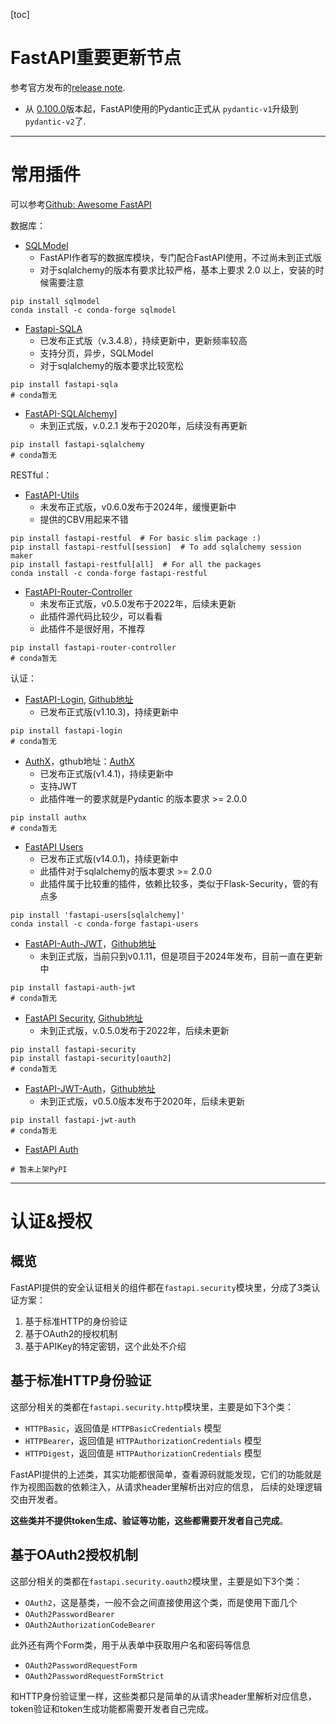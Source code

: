 [toc]

# FastAPI重要更新节点
参考官方发布的[release note](https://fastapi.tiangolo.com/release-notes/#release-notes).

+ 从 [0.100.0](https://fastapi.tiangolo.com/release-notes/#01000)版本起，FastAPI使用的Pydantic正式从 `pydantic-v1`升级到`pydantic-v2`了.

------
# 常用插件
可以参考[Github: Awesome FastAPI](https://github.com/yshan2028/awesome-fastapi/blob/main/README.md)

数据库：
- [SQLModel](https://sqlmodel.tiangolo.com/)
  - FastAPI作者写的数据库模块，专门配合FastAPI使用，不过尚未到正式版
  - 对于sqlalchemy的版本有要求比较严格，基本上要求 2.0 以上，安装的时候需要注意 
```shell
pip install sqlmodel
conda install -c conda-forge sqlmodel 
```
- [Fastapi-SQLA](https://github.com/dialoguemd/fastapi-sqla)
  - 已发布正式版（v.3.4.8），持续更新中，更新频率较高
  - 支持分页，异步，SQLModel
  - 对于sqlalchemy的版本要求比较宽松
```shell
pip install fastapi-sqla
# conda暂无
```
- [FastAPI-SQLAlchemy](https://github.com/mfreeborn/fastapi-sqlalchemy)]
  - 未到正式版，v.0.2.1 发布于2020年，后续没有再更新 
```shell
pip install fastapi-sqlalchemy
# conda暂无
```

RESTful：
- [FastAPI-Utils](https://fastapi-utils.davidmontague.xyz/)
  - 未发布正式版，v0.6.0发布于2024年，缓慢更新中
  - 提供的CBV用起来不错
```shell
pip install fastapi-restful  # For basic slim package :)
pip install fastapi-restful[session]  # To add sqlalchemy session maker
pip install fastapi-restful[all]  # For all the packages
conda install -c conda-forge fastapi-restful 
```
- [FastAPI-Router-Controller](https://github.com/KiraPC/fastapi-router-controller)
  - 未发布正式版，v0.5.0发布于2022年，后续未更新
  - 此插件源代码比较少，可以看看
  - 此插件不是很好用，不推荐
```shell
pip install fastapi-router-controller
# conda暂无
```


认证：
- [FastAPI-Login](https://fastapi-login.readthedocs.io/), [Github地址](https://github.com/MushroomMaula/fastapi_login)
  - 已发布正式版(v1.10.3)，持续更新中 
```shell
pip install fastapi-login
# conda暂无
```
- [AuthX](https://authx.yezz.me/)，gthub地址：[AuthX](https://github.com/yezz123/AuthX?tab=readme-ov-file)
  - 已发布正式版(v1.4.1)，持续更新中 
  - 支持JWT
  - 此插件唯一的要求就是Pydantic 的版本要求 >= 2.0.0
```shell
pip install authx
# conda暂无
```
- [FastAPI Users](https://fastapi-users.github.io/fastapi-users/latest/)
  - 已发布正式版(v14.0.1)，持续更新中 
  - 此插件对于sqlalchemy的版本要求 >= 2.0.0
  - 此插件属于比较重的插件，依赖比较多，类似于Flask-Security，管的有点多
```shell
pip install 'fastapi-users[sqlalchemy]'
conda install -c conda-forge fastapi-users
```
- [FastAPI-Auth-JWT](https://deepmancer.github.io/fastapi-auth-jwt/)，[Github地址](https://github.com/deepmancer/fastapi-auth-jwt)
  - 未到正式版，当前只到v0.1.11，但是项目于2024年发布，目前一直在更新中
```shell
pip install fastapi-auth-jwt
# conda暂无
```
- [FastAPI Security](https://jacobsvante.github.io/fastapi-security/), [Github地址](https://github.com/jacobsvante/fastapi-security)
  - 未到正式版，v.0.5.0发布于2022年，后续未更新 
```shell
pip install fastapi-security
pip install fastapi-security[oauth2]
# conda暂无
```
- [FastAPI-JWT-Auth](https://indominusbyte.github.io/fastapi-jwt-auth/)，[Github地址](https://github.com/IndominusByte/fastapi-jwt-auth?tab=readme-ov-file)
  - 未到正式版，v0.5.0版本发布于2020年，后续未更新 
```shell
pip install fastapi-jwt-auth
# conda暂无
```
- [FastAPI Auth](https://github.com/dmontagu/fastapi-auth)
```shell
# 暂未上架PyPI
```


----------
# 认证&授权

## 概览
FastAPI提供的安全认证相关的组件都在`fastapi.security`模块里，分成了3类认证方案：
1. 基于标准HTTP的身份验证
2. 基于OAuth2的授权机制
3. 基于APIKey的特定密钥，这个此处不介绍

## 基于标准HTTP身份验证
这部分相关的类都在`fastapi.security.http`模块里，主要是如下3个类：
+ `HTTPBasic`，返回值是 `HTTPBasicCredentials` 模型
+ `HTTPBearer`，返回值是 `HTTPAuthorizationCredentials` 模型
+ `HTTPDigest`，返回值是 `HTTPAuthorizationCredentials` 模型

FastAPI提供的上述类，其实功能都很简单，查看源码就能发现，它们的功能就是作为视图函数的依赖注入，从请求header里解析出对应的信息，
后续的处理逻辑交由开发者。

**这些类并不提供token生成、验证等功能，这些都需要开发者自己完成**。

## 基于OAuth2授权机制
这部分相关的类都在`fastapi.security.oauth2`模块里，主要是如下3个类：
+ `OAuth2`，这是基类，一般不会之间直接使用这个类，而是使用下面几个
+ `OAuth2PasswordBearer`
+ `OAuth2AuthorizationCodeBearer`

此外还有两个Form类，用于从表单中获取用户名和密码等信息
+ `OAuth2PasswordRequestForm`
+ `OAuth2PasswordRequestFormStrict`

和HTTP身份验证里一样，这些类都只是简单的从请求header里解析对应信息，token验证和token生成功能都需要开发者自己完成。